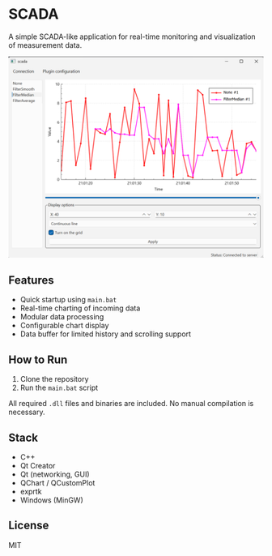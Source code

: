# SCADA

A simple SCADA-like application for real-time monitoring and visualization of measurement data.

![UI](docs/assets/ui.png)

## Features

- Quick startup using `main.bat`
- Real-time charting of incoming data
- Modular data processing
- Configurable chart display
- Data buffer for limited history and scrolling support

## How to Run

1. Clone the repository
2. Run the `main.bat` script

All required `.dll` files and binaries are included. No manual compilation is necessary.

## Stack

- C++
- Qt Creator
- Qt (networking, GUI)
- QChart / QCustomPlot
- exprtk
- Windows (MinGW)

## License

MIT
